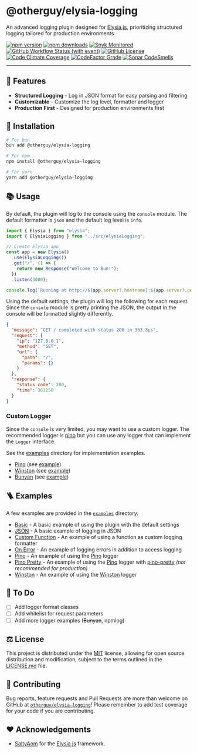 # @otherguy/elysia-logging

An advanced logging plugin designed for [Elysia.js](https://elysiajs.com), prioritizing structured logging tailored for production environments.

<p align="center">

  [![npm version](https://img.shields.io/npm/v/%40otherguy/elysia-logging?style=for-the-badge&logo=npm)](https://www.npmjs.com/package/@otherguy/elysia-logging)
  [![npm downloads](https://img.shields.io/npm/dm/%40otherguy/elysia-logging?style=for-the-badge&logo=npm)](https://www.npmjs.com/package/@otherguy/elysia-logging)
  [![Snyk Monitored](https://img.shields.io/badge/Snyk-Monitored-8A2BE2?style=for-the-badge&logo=snyk)](https://snyk.io/test/github/otherguy/elysia-logging)
  [![GitHub Workflow Status (with event)](https://img.shields.io/github/actions/workflow/status/otherguy/elysia-logging/ci.yml?event=push&style=for-the-badge&logo=github)](https://github.com/otherguy/elysia-logging/actions/workflows/ci.yml)
  [![GitHub License](https://img.shields.io/github/license/otherguy/elysia-logging?style=for-the-badge)](https://github.com/otherguy/elysia-logging/blob/main/LICENSE.md)
  [![Code Climate Coverage](https://img.shields.io/codeclimate/coverage/otherguy/elysia-logging?style=for-the-badge&logo=codeclimate)](https://codeclimate.com/github/otherguy/elysia-logging)
  [![CodeFactor Grade](https://img.shields.io/codefactor/grade/github/otherguy/elysia-logging?style=for-the-badge&logo=codefactor)](https://www.codefactor.io/repository/github/otherguy/elysia-logging/)
  [![Sonar CodeSmells](https://img.shields.io/sonar/violations/elysia-logging/main?server=https%3A%2F%2Fsonarcloud.io&style=for-the-badge&logo=sonarcloud&label=Code%20Smells)](https://sonarcloud.io/project/overview?id=elysia-logging)

</p>

---

## 🌈 Features

* **Structured Logging** - Log in JSON format for easy parsing and filtering
* **Customizable** - Customize the log level, formatter and logger
* **Production First** - Designed for production environments first

## 🚀 Installation

```bash
# For bun
bun add @otherguy/elysia-logging

# For npm
npm install @otherguy/elysia-logging

# For yarn
yarn add @otherguy/elysia-logging
```

## 📚 Usage

By default, the plugin will log to the console using the `console` module. The default formatter is `json` and the default log level is `info`.

```ts
import { Elysia } from "elysia";
import { ElysiaLogging } from "../src/elysiaLogging";

// Create Elysia app
const app = new Elysia()
  .use(ElysiaLogging())
  .get("/", () => {
    return new Response("Welcome to Bun!");
  })
  .listen(3000);

console.log(`Running at http://${app.server?.hostname}:${app.server?.port}`);
```

Using the default settings, the plugin will log the following for each request. Since the `console` module is pretty printing the JSON, the output in the console will be formatted slightly differently.

```json
{
  "message": "GET / completed with status 200 in 363.3µs",
  "request": {
    "ip": "127.0.0.1",
    "method": "GET",
    "url": {
      "path": "/",
      "params": {}
    }
  },
  "response": {
    "status_code": 200,
    "time": 363250
  }
}
```

### Custom Logger

Since the `console` is very limited, you may want to use a custom logger. The recommended logger is [pino](https://github.com/pinojs/pino) but you can use any logger that can implement the `Logger` interface.

See the [examples](examples) directory for implementation examples.

* [Pino](https://github.com/pinojs/pino) (see [example](examples/pino.ts))
* [Winston](https://github.com/winstonjs/winston) (see [example](examples/winston.ts))
* [Bunyan](https://github.com/trentm/node-bunyan) (see [example](examples/bunyan.ts))

## 🪜 Examples

A few examples are provided in the [`examples`](examples) directory.

* [Basic](examples/basic.ts) - A basic example of using the plugin with the default settings
* [JSON](examples/json.ts) - A basic example of logging in JSON
* [Custom Function](examples/custom-function.ts) - An example of using a function as custom logging formatter
* [On Error](examples/on-error.ts) - An example of logging errors in addition to access logging
* [Pino](examples/pino.ts) - An example of using the [Pino](https://github.com/pinojs/pino) logger
* [Pino Pretty](examples/pino.ts) - An example of using the [Pino](https://github.com/pinojs/pino) logger with [pino-pretty](https://github.com/pinojs/pino-pretty) _(not recommended for production)_
* [Winston](examples/winston.ts) - An example of using the [Winston](https://github.com/winstonjs/winston) logger

## 📜 To Do

* [ ] Add logger format classes
* [ ] Add whitelist for request parameters
* [ ] Add more logger examples (~~Bunyan~~, npmlog)

## ⚖️ License

This project is distributed under the [MIT](LICENSE.md) license, allowing for open source distribution and modification, subject to the terms outlined in the [LICENSE.md](LICENSE.md) file.

## 🚧 Contributing

Bug reports, feature requests and Pull Requests are more than welcome on GitHub at [`otherguy/elysia-logging`](https://github.com/otherguy/elysia-logging)! Please remember to add test coverage for your code if you are contributing.

## ♥️ Acknowledgements

* [SaltyAom](https://github.com/SaltyAom) for the [Elysia.js](https://elysiajs.com) framework.
